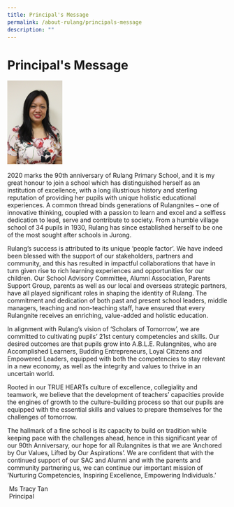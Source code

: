 ```yaml
---
title: Principal's Message
permalink: /about-rulang/principals-message
description: ""
---
```

# Principal's Message

<img src="/images/principal.jpg" 
     style="width:25%">
		 
2020 marks the 90th anniversary of Rulang Primary School, and it is my great honour to join a school which has distinguished herself as an institution of excellence, with a long illustrious history and sterling reputation of providing her pupils with unique holistic educational experiences. A common thread binds generations of Rulangnites – one of innovative thinking, coupled with a passion to learn and excel and a selfless dedication to lead, serve and contribute to society. From a humble village school of 34 pupils in 1930, Rulang has since established herself to be one of the most sought after schools in Jurong.  
  
Rulang’s success is attributed to its unique ‘people factor’. We have indeed been blessed with the support of our stakeholders, partners and community, and this has resulted in impactful collaborations that have in turn given rise to rich learning experiences and opportunities for our children. Our School Advisory Committee, Alumni Association, Parents Support Group, parents as well as our local and overseas strategic partners, have all played significant roles in shaping the identity of Rulang. The commitment and dedication of both past and present school leaders, middle managers, teaching and non-teaching staff, have ensured that every Rulangnite receives an enriching, value-added and holistic education.    
  
In alignment with Rulang’s vision of ‘Scholars of Tomorrow’, we are committed to cultivating pupils’ 21st century competencies and skills. Our desired outcomes are that pupils grow into A.B.L.E. Rulangnites, who are Accomplished Learners, Budding Entrepreneurs, Loyal Citizens and Empowered Leaders, equipped with both the competencies to stay relevant in a new economy, as well as the integrity and values to thrive in an uncertain world.    
  
Rooted in our TRUE HEARTs culture of excellence, collegiality and teamwork, we believe that the development of teachers’ capacities provide the engines of growth to the culture-building process so that our pupils are equipped with the essential skills and values to prepare themselves for the challenges of tomorrow.  
  
The hallmark of a fine school is its capacity to build on tradition while keeping pace with the challenges ahead, hence in this significant year of our 90th Anniversary, our hope for all Rulangnites is that we are ‘Anchored by Our Values, Lifted by Our Aspirations’. We are confident that with the continued support of our SAC and Alumni and with the parents and community partnering us, we can continue our important mission of ‘Nurturing Competencies, Inspiring Excellence, Empowering Individuals.’    
  
  
 Ms Tracy Tan  
 Principal